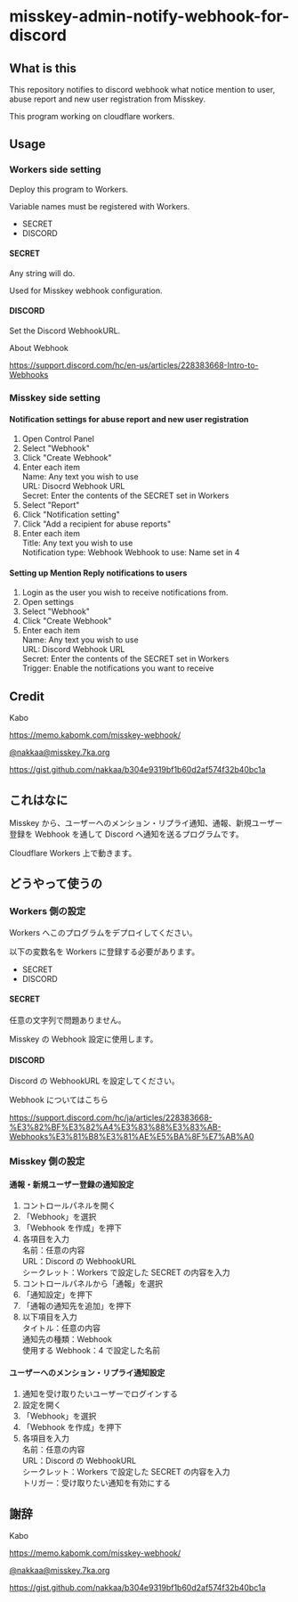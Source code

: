 # misskey-admin-notify-webhook-for-discord

## What is this

This repository notifies to discord webhook what notice mention to user, abuse report and new user registration from Misskey.

This program working on cloudflare workers.

## Usage

### Workers side setting

Deploy this program to Workers.

Variable names must be registered with Workers.

- SECRET
- DISCORD

#### SECRET

Any string will do.

Used for Misskey webhook configuration.

#### DISCORD

Set the Discord WebhookURL.

About Webhook

https://support.discord.com/hc/en-us/articles/228383668-Intro-to-Webhooks

### Misskey side setting

#### Notification settings for abuse report and new user registration

1. Open Control Panel
2. Select "Webhook"
3. Click "Create Webhook"
4. Enter each item<br>
   Name: Any text you wish to use<br>
   URL: Disocrd Webhook URL<br>
   Secret: Enter the contents of the SECRET set in Workers
5. Select "Report"
6. Click "Notification setting"
7. Click "Add a recipient for abuse reports"
8. Enter each item<br>
   Title: Any text you wish to use<br>
   Notification type: Webhook
   Webhook to use: Name set in 4

#### Setting up Mention Reply notifications to users

1. Login as the user you wish to receive notifications from.
2. Open settings
3. Select "Webhook"
4. Click "Create Webhook"
5. Enter each item<br>
   Name: Any text you wish to use<br>
   URL: Discord Webhook URL<br>
   Secret: Enter the contents of the SECRET set in Workers<br>
   Trigger: Enable the notifications you want to receive

## Credit

Kabo

https://memo.kabomk.com/misskey-webhook/

[@nakkaa@misskey.7ka.org](https://misskey.7ka.org/@nakkaa)

https://gist.github.com/nakkaa/b304e9319bf1b60d2af574f32b40bc1a

## これはなに

Misskey から、ユーザーへのメンション・リプライ通知、通報、新規ユーザー登録を Webhook を通して Discord へ通知を送るプログラムです。

Cloudflare Workers 上で動きます。

## どうやって使うの

### Workers 側の設定

Workers へこのプログラムをデプロイしてください。

以下の変数名を Workers に登録する必要があります。

- SECRET
- DISCORD

#### SECRET

任意の文字列で問題ありません。

Misskey の Webhook 設定に使用します。

#### DISCORD

Discord の WebhookURL を設定してください。

Webhook についてはこちら

https://support.discord.com/hc/ja/articles/228383668-%E3%82%BF%E3%82%A4%E3%83%88%E3%83%AB-Webhooks%E3%81%B8%E3%81%AE%E5%BA%8F%E7%AB%A0

### Misskey 側の設定

#### 通報・新規ユーザー登録の通知設定

1. コントロールパネルを開く
2. 「Webhook」を選択
3. 「Webhook を作成」を押下
4. 各項目を入力<br>
   名前：任意の内容<br>
   URL：Discord の WebhookURL<br>
   シークレット：Workers で設定した SECRET の内容を入力
5. コントロールパネルから「通報」を選択
6. 「通知設定」を押下
7. 「通報の通知先を追加」を押下
8. 以下項目を入力<br>
   タイトル：任意の内容<br>
   通知先の種類：Webhook<br>
   使用する Webhook：4 で設定した名前

#### ユーザーへのメンション・リプライ通知設定

1. 通知を受け取りたいユーザーでログインする
2. 設定を開く
3. 「Webhook」を選択
4. 「Webhook を作成」を押下
5. 各項目を入力<br>
   名前：任意の内容<br>
   URL：Discord の WebhookURL<br>
   シークレット：Workers で設定した SECRET の内容を入力<br>
   トリガー：受け取りたい通知を有効にする

## 謝辞

Kabo

https://memo.kabomk.com/misskey-webhook/

[@nakkaa@misskey.7ka.org](https://misskey.7ka.org/@nakkaa)

https://gist.github.com/nakkaa/b304e9319bf1b60d2af574f32b40bc1a
